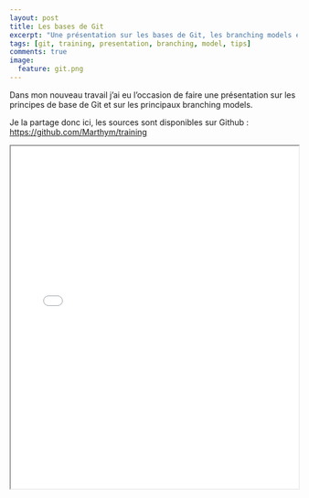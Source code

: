 ```yaml
---
layout: post
title: Les bases de Git
excerpt: "Une présentation sur les bases de Git, les branching models et quelques astuces"
tags: [git, training, presentation, branching, model, tips]
comments: true
image:
  feature: git.png
---
```


Dans mon nouveau travail j’ai eu l’occasion de faire une présentation sur les principes de base de Git et sur les principaux branching models.

Je la partage donc ici, les sources sont disponibles sur Github : <https://github.com/Marthym/training>

<iframe style="width: 100%;height: 600px;" src="//marthym.github.io/training/i-git.html"></iframe>